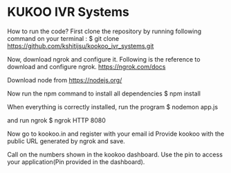 # KUKOO IVR Systems
How to run the code?
First clone the repository by running following command on your terminal :
$ git clone https://github.com/kshitijsu/kookoo_ivr_systems.git

Now, download ngrok and configure it. Following is the reference to download and configure ngrok.
https://ngrok.com/docs

Download node from https://nodejs.org/


Now run the npm command to install all dependencies
$ npm install

When everything is correctly installed, run the program
$ nodemon app.js

and run ngrok
$ ngrok HTTP 8080

Now go to kookoo.in and register with your email id 
Provide kookoo with the public URL generated by ngrok and save.

Call on the numbers shown in the kookoo dashboard.
Use the pin to access your application(Pin provided in the dashboard).
